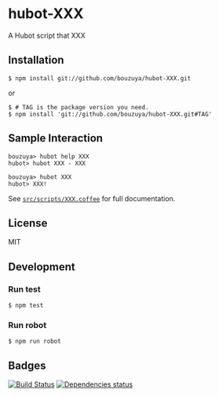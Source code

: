 # hubot-XXX

A Hubot script that XXX

## Installation

    $ npm install git://github.com/bouzuya/hubot-XXX.git

or

    $ # TAG is the package version you need.
    $ npm install 'git://github.com/bouzuya/hubot-XXX.git#TAG'

## Sample Interaction

    bouzuya> hubot help XXX
    hubot> hubot XXX - XXX

    bouzuya> hubot XXX
    hubot> XXX!

See [`src/scripts/XXX.coffee`](src/scripts/XXX.coffee) for full documentation.

## License

MIT

## Development

### Run test

    $ npm test

### Run robot

    $ npm run robot


## Badges

[![Build Status][travis-badge]][travis]
[![Dependencies status][david-dm-badge]][david-dm]

[travis]: https://travis-ci.org/bouzuya/hubot-XXX
[travis-badge]: https://travis-ci.org/bouzuya/hubot-XXX.svg?branch=master
[david-dm]: https://david-dm.org/bouzuya/hubot-XXX
[david-dm-badge]: https://david-dm.org/bouzuya/hubot-XXX.png
